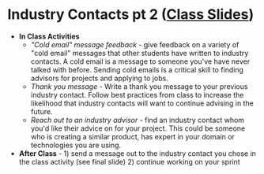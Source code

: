 # Industry Contacts pt 2 ([Class Slides](https://docs.google.com/presentation/d/14xM4JfFusj6rPMX9awvy1I42b12G39ifJjgBrLTRqrY/edit#slide=id.g4df1ee58da_0_95))
  - **In Class Activities**
    - *"Cold email" message feedback* - give feedback on a variety of "cold email" messages that other students have written to industry contacts. A cold email is a message to someone you've have never talked with before. Sending cold emails is a critical skill to finding advisors for projects and applying to jobs.
    - *Thank you message* - Write a thank you message to your previous industry contact. Follow best practices from class to increase the likelihood that industry contacts will want to continue advising in the future.
    - *Reach out to an industry advisor* - find an industry contact whom you'd like their advice on for your project. This could be someone who is creating a similar product, has expert in your domain or technologies you are using.
  - **After Class** - 1) send a message out to the industry contact you chose in the class activity (see final slide)  2) continue working on your sprint

